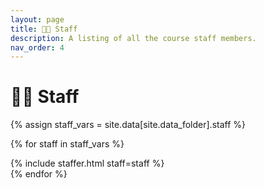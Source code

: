```yaml
---
layout: page
title: 👩‍🏫 Staff
description: A listing of all the course staff members.
nav_order: 4
---
```


# 👩‍🏫 Staff

{% assign staff_vars = site.data[site.data_folder].staff %}

{% for staff in staff_vars %}
<div class="role">
  {% include staffer.html staff=staff %}
</div>
{% endfor %}